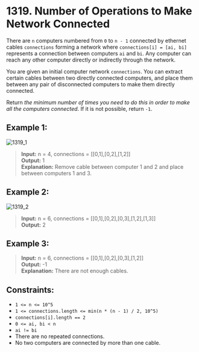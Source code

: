 # 1319. Number of Operations to Make Network Connected

There are `n` computers numbered from `0` to `n - 1` connected by 
ethernet cables `connections` forming a network where `connections[i] = [ai, bi]` represents a connection between computers `ai` and `bi`. 
Any computer can reach any other computer directly or indirectly through the network.

You are given an initial computer network `connections`. 
You can extract certain cables between two directly connected computers, and place them between any pair of disconnected computers to make them directly connected.

Return *the minimum number of times you need to do this in order to make 
all the computers connected*. If it is not possible, return `-1`.

## Example 1:
![1319_1](https://assets.leetcode.com/uploads/2020/01/02/sample_1_1677.png)
> **Input:** n = 4, connections = [[0,1],[0,2],[1,2]]  
> **Output:** 1  
> **Explanation:** Remove cable between computer 1 and 2 and place between computers 1 and 3.

## Example 2:
![1319_2](https://assets.leetcode.com/uploads/2020/01/02/sample_2_1677.png)
> **Input:** n = 6, connections = [[0,1],[0,2],[0,3],[1,2],[1,3]]  
> **Output:** 2  

## Example 3:
> **Input:** n = 6, connections = [[0,1],[0,2],[0,3],[1,2]]  
> **Output:** -1  
> **Explanation:** There are not enough cables.

## Constraints:
* `1 <= n <= 10^5`
* `1 <= connections.length <= min(n * (n - 1) / 2, 10^5)`
* `connections[i].length == 2`
* `0 <= ai, bi < n`
* `ai != bi`
* There are no repeated connections.
* No two computers are connected by more than one cable.